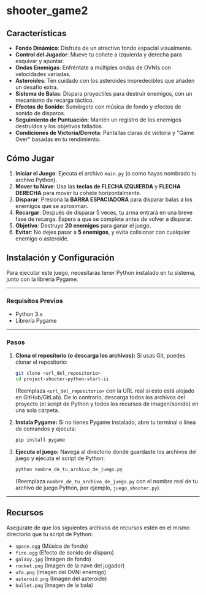# shooter_game2


## Características
* **Fondo Dinámico**: Disfruta de un atractivo fondo espacial visualmente.
* **Control del Jugador**: Mueve tu cohete a izquierda y derecha para esquivar y apuntar.
* **Ondas Enemigas**: Enfréntate a múltiples ondas de OVNIs con velocidades variadas.
* **Asteroides**: Ten cuidado con los asteroides impredecibles que añaden un desafío extra.
* **Sistema de Balas**: Dispara proyectiles para destruir enemigos, con un mecanismo de recarga táctico.
* **Efectos de Sonido**: Sumérgete con música de fondo y efectos de sonido de disparos.
* **Seguimiento de Puntuación**: Mantén un registro de los enemigos destruidos y los objetivos fallados.
* **Condiciones de Victoria/Derrota**: Pantallas claras de victoria y "Game Over" basadas en tu rendimiento.

## Cómo Jugar
1.  **Iniciar el Juego**: Ejecuta el archivo `main.py` (o como hayas nombrado tu archivo Python).
2.  **Mover tu Nave**: Usa las **teclas de FLECHA IZQUIERDA** y **FLECHA DERECHA** para mover tu cohete horizontalmente.
3.  **Disparar**: Presiona la **BARRA ESPACIADORA** para disparar balas a los enemigos que se aproximan.
4.  **Recargar**: Después de disparar 5 veces, tu arma entrará en una breve fase de recarga. Espera a que se complete antes de volver a disparar.
5.  **Objetivo**: Destruye **20 enemigos** para ganar el juego.
6.  **Evitar**: No dejes pasar a **5 enemigos**, y evita colisionar con cualquier enemigo o asteroide.

## Instalación y Configuración
Para ejecutar este juego, necesitarás tener Python instalado en tu sistema, junto con la librería Pygame.

---

### Requisitos Previos
* Python 3.x
* Librería Pygame

---

### Pasos
1.  **Clona el repositorio (o descarga los archivos):**
    Si usas Git, puedes clonar el repositorio:
    ```bash
    git clone <url_del_repositorio>
    cd project-shooter-python-start-ii
    ```
    (Reemplaza `<url_del_repositorio>` con la URL real si esto está alojado en GitHub/GitLab).
    De lo contrario, descarga todos los archivos del proyecto (el script de Python y todos los recursos de imagen/sonido) en una sola carpeta.

2.  **Instala Pygame:**
    Si no tienes Pygame instalado, abre tu terminal o línea de comandos y ejecuta:
    ```bash
    pip install pygame
    ```

3.  **Ejecuta el juego:**
    Navega al directorio donde guardaste los archivos del juego y ejecuta el script de Python:
    ```bash
    python nombre_de_tu_archivo_de_juego.py
    ```
    (Reemplaza `nombre_de_tu_archivo_de_juego.py` con el nombre real de tu archivo de juego Python, por ejemplo, `juego_shooter.py`).

---

## Recursos
Asegúrate de que los siguientes archivos de recursos estén en el mismo directorio que tu script de Python:
* `space.ogg` (Música de fondo)
* `fire.ogg` (Efecto de sonido de disparo)
* `galaxy.jpg` (Imagen de fondo)
* `rocket.png` (Imagen de la nave del jugador)
* `ufo.png` (Imagen del OVNI enemigo)
* `asteroid.png` (Imagen del asteroide)
* `bullet.png` (Imagen de la bala)
